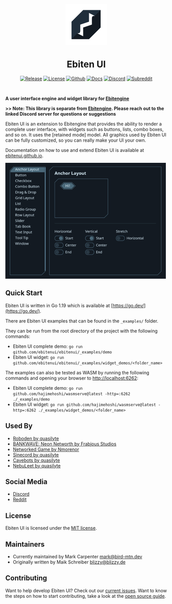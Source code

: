 <div align="center">
  <a href="https://ebitenui.github.io/">
    <picture>
      <source media="(prefers-color-scheme: dark)" srcset="_media/ebitenui-logo-dark.svg">
      <img alt="ebitenui-logo" src="_media/ebitenui-logo-light.svg" height="128">
    </picture>
  </a>
  <h1>Ebiten UI</h1>

[![Release](https://img.shields.io/github/v/release/ebitenui/ebitenui?style=for-the-badge&logo=github&labelColor=%23202e3bff&color=%235a7d93ff%20)](https://github.com/ebitenui/ebitenui/releases)
[![License](https://img.shields.io/github/license/ebitenui/ebitenui?style=for-the-badge&logo=github&labelColor=%23202e3bff&color=%235a7d93ff%20)](https://opensource.org/licenses/MIT)
[![Github](https://img.shields.io/badge/code-5a7d93ff?style=for-the-badge&logo=github&label=github&labelColor=%23202e3bff&color=%235a7d93ff)](https://github.com/ebitenui/ebitenui)
[![Docs](https://img.shields.io/badge/ebitenui.github.io-5a7d93ff?style=for-the-badge&logo=go&logoColor=white&label=docs&labelColor=%23202e3bff&color=%235a7d93ff)](https://ebitenui.github.io)
[![Discord](https://img.shields.io/discord/958140778931175424?style=for-the-badge&labelColor=%23202e3bff&color=%235a7d93ff%20&label=Discord&logo=discord&logoColor=white)](https://discord.gg/ujEeeHgptU)
[![Subreddit](https://img.shields.io/reddit/subreddit-subscribers/birdmtndev?style=for-the-badge&logo=reddit&logoColor=white&label=r%2Fbirdmtndev&labelColor=%23202e3bff&color=%235a7d93ff&cacheSeconds=120)](https://www.reddit.com/r/birdmtndev)
</div>
<br>

**A user interface engine and widget library for [Ebitengine](https://ebitengine.org/)**

**>> Note: This library is separate from [Ebitengine](https://ebitengine.org/). Please reach out to the linked Discord server for questions or suggestions**

Ebiten UI is an extension to Ebitengine that provides the ability to render a complete user interface,
with widgets such as buttons, lists, combo boxes, and so on. It uses the [retained mode] model.
All graphics used by Ebiten UI can be fully customized, so you can really make your UI your own.

Documentation on how to use and extend Ebiten UI is available at [ebitenui.github.io](https://ebitenui.github.io).

![Screenshots](_media/ebitenui.gif)

Quick Start
------
Ebiten UI is written in Go 1.19 which is available at [https://go.dev/](https://go.dev/).

There are Ebiten UI examples that can be found in the `_examples/` folder. 

They can be run from the root directory of the project with the following commands:
* Ebiten UI complete demo: `go run github.com/ebitenui/ebitenui/_examples/demo`
* Ebiten UI widget: `go run github.com/ebitenui/ebitenui/_examples/widget_demos/<folder_name>`

The examples can also be tested as WASM by running the following commands and opening your browser to [http://localhost:6262](http://localhost:6262):
* Ebiten UI complete demo: `go run github.com/hajimehoshi/wasmserve@latest -http=:6262 ./_examples/demo`
* Ebiten UI widget: `go run github.com/hajimehoshi/wasmserve@latest -http=:6262 ./_examples/widget_demos/<folder_name>`

Used By
------
* [Roboden by quasilyte](https://quasilyte.itch.io/roboden)
* [BANKWAVE: Neon Networth by Frabjous Studios](https://bankwave.frabjousstudios.com/)
* [Networked Game by Nmorenor](https://nmorenor.com/)
* [Sinecord by quasilyte](https://quasilyte.itch.io/sinecord)
* [Cavebots by quasilyte](https://quasilyte.itch.io/cavebots)
* [NebuLeet by quasilyte](https://store.steampowered.com/app/3024370/NebuLeet)


Social Media
-------
* [Discord](https://discord.gg/ujEeeHgptU)
* [Reddit](https://www.reddit.com/r/birdmtndev/)


License
-------

Ebiten UI is licensed under the [MIT license](https://opensource.org/licenses/MIT).

Maintainers
-------
* Currently maintained by Mark Carpenter <mark@bird-mtn.dev>
* Originally written by Maik Schreiber <blizzy@blizzy.de>


Contributing
-------
Want to help develop Ebiten UI? Check out our [current issues](https://github.com/ebitenui/ebitenui/issues). Want to know the steps on how to start contributing, take a look at the [open source guide](https://opensource.guide/how-to-contribute/).
